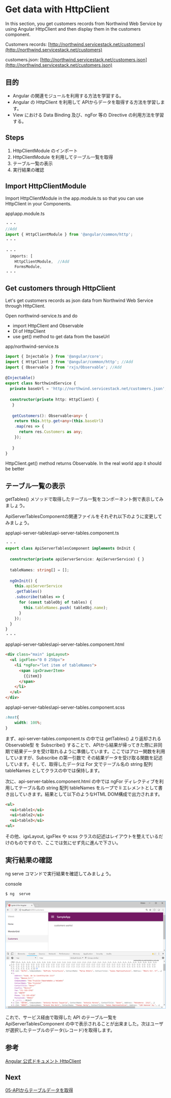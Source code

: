 # Get data with HttpClient

In this section, you get customers records from Northwind Web Service by using Angular HttpClient and then display them in the customers component.

Customers records:
[http://northwind.servicestack.net/customers](http://northwind.servicestack.net/customers)

customers.json:
[http://northwind.servicestack.net/customers.json](http://northwind.servicestack.net/customers.json)

## 目的
- Angular の関連モジュールを利用する方法を学習する。
- Angular の HttpClient を利用して APIからデータを取得する方法を学習します。
- View における Data Binding 及び、ngFor 等の Directive の利用方法を学習する。

## Steps
1. HttpClientModule のインポート
2. HttpClientModule を利用してテーブル一覧を取得
3. テーブル一覧の表示
4. 実行結果の確認


## Import HttpClientModule

Import HttpClientModule in the app.module.ts so that you can use HttpClient in your Components.

app\app.module.ts

```ts
・・・
//Add
import { HttpClientModule } from '@angular/common/http';
・・・

・・・
  imports: [
    HttpClientModule,  //Add
    FormsModule,
・・・
```

## Get customers through HttpClient

Let's get customers records as json data from Northwind Web Service through HttpClient.

Open northwind-service.ts and do
 - import HttpClient and Observable
 - DI of HttpClient
 - use get() method to get data from the baseUrl

app/northwind-service.ts

```ts
import { Injectable } from '@angular/core';
import { HttpClient } from '@angular/common/http'; //Add
import { Observable } from 'rxjs/Observable'; //Add

@Injectable()
export class NorthwindService {
  private baseUrl = 'http://northwind.servicestack.net/customers.json'; // API End Point

  constructor(private http: HttpClient) {
   }

   getCustomers(): Observable<any> {
    return this.http.get<any>(this.baseUrl)
    .map(res => {
      return res.Customers as any;
    });
     
   }
}
```
HttpClient.get() method returns Observable<T>. In the real world app it should be better 

## テーブル一覧の表示

getTables() メソッドで取得したテーブル一覧をコンポーネント側で表示してみましょう。

ApiServerTablesComponentの関連ファイルをそれぞれ以下のように変更してみましょう。

app\api-server-tables\api-server-tables.component.ts
```ts
・・・
export class ApiServerTablesComponent implements OnInit {

  constructor(private apiServerService: ApiServerService) { }

  tableNames: string[] = [];

  ngOnInit() {
    this.apiServerService
    .getTables()
    .subscribe(tables => {
      for (const tableObj of tables) {
        this.tableNames.push( tableObj.name);
      }
    });
  }
}
・・・
```

app\api-server-tables\api-server-tables.component.html

```html
<div class="main" igxLayout>
  <ul igxFlex="0 0 250px">
    <li *ngFor="let item of tableNames">
      <span igxDrawerItem>
        {{item}}
      </span>
    </li>
  </ul>
</div>
```

app\api-server-tables\api-server-tables.component.scss

```css
:host{
    width: 100%;
}
```

まず、api-server-tables.component.ts の中では getTables() より返却される Observable型 を Subscribe() することで、APIから結果が帰ってきた際に非同期で結果データを受け取れるように準備しています。ここではアロー関数を利用していますが、Subscribe の第一引数で その結果データを受け取る関数を記述しています。そして、取得したデータは For 文でテーブル名の string 配列 tableNames としてクラスの中では保持します。

次に、api-server-tables.component.html の中では ngFor ディレクティブを利用してテーブル名の string 配列 tableNames をループで li エレメントとして書き出していきます。結果として以下のようなHTML DOM構成で出力されます。

```html
<ul>
  <ui>table1</ui>
  <ui>table2</ui>
  <ui>table3</ui>
<ul>
```

その他、igxLayout, igxFlex や scss クラスの記述はレイアウトを整えているだけのものですので、ここでは気にせず先に進んで下さい。


## 実行結果の確認

ng serve コマンドで実行結果を確認してみましょう。

console

```sh
$ ng  serve
```

![](assets/04-01.png)

これで、サービス経由で取得した API のテーブル一覧を ApiServerTablesComponent の中で表示されることが出来ました。次はユーザが選択したテーブルのデータ(レコード)を取得します。

## 参考

[Angular 公式ドキュメント HttpClient](https://angular.io/guide/http) 

## Next

[05-APIからテーブルデータを取得](05-APIからテーブルデータを取得.md)
